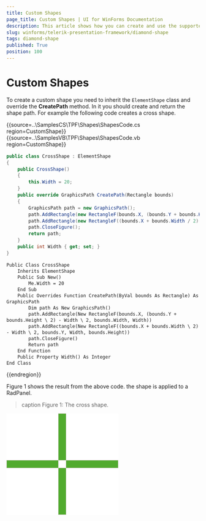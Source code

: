 ```yaml
---
title: Custom Shapes
page_title: Custom Shapes | UI for WinForms Documentation
description: This article shows how you can create and use the supported shapes.
slug: winforms/telerik-presentation-framework/diamond-shape
tags: diamond-shape
published: True
position: 100
---
```


# Custom Shapes

To create a custom shape you need to inherit the `ElementShape` class and override the __CreatePath__ method. In it you should create and return the shape path. For example the following code creates a cross shape.

{{source=..\SamplesCS\TPF\Shapes\ShapesCode.cs region=CustomShape}}  
{{source=..\SamplesVB\TPF\Shapes\ShapesCode.vb region=CustomShape}}
````C#
public class CrossShape : ElementShape
{
    public CrossShape()
    {
        this.Width = 20;
    }
    public override GraphicsPath CreatePath(Rectangle bounds)
    {
        GraphicsPath path = new GraphicsPath();
        path.AddRectangle(new RectangleF(bounds.X, (bounds.Y + bounds.Height / 2) - Width / 2, bounds.Width, Width));
        path.AddRectangle(new RectangleF((bounds.X + bounds.Width / 2) - Width / 2, bounds.Y, Width, bounds.Height));
        path.CloseFigure();
        return path;
    }
    public int Width { get; set; }
}

````
````VB.NET
Public Class CrossShape
    Inherits ElementShape
    Public Sub New()
        Me.Width = 20
    End Sub
    Public Overrides Function CreatePath(ByVal bounds As Rectangle) As GraphicsPath
        Dim path As New GraphicsPath()
        path.AddRectangle(New RectangleF(bounds.X, (bounds.Y + bounds.Height \ 2) - Width \ 2, bounds.Width, Width))
        path.AddRectangle(New RectangleF((bounds.X + bounds.Width \ 2) - Width \ 2, bounds.Y, Width, bounds.Height))
        path.CloseFigure()
        Return path
    End Function
    Public Property Width() As Integer
End Class

````  
 
{{endregion}} 

Figure 1 shows the result from the above code. the shape is applied to a RadPanel.

>caption Figure 1: The cross shape.

![custom-shape001](images/custom-shape001.png)



